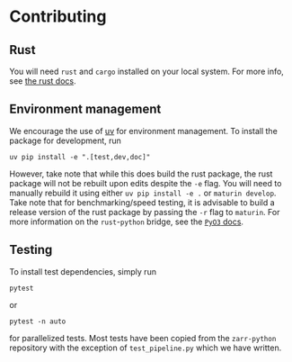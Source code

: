 # Contributing

## Rust

You will need `rust` and `cargo` installed on your local system.  For more info, see [the rust docs](https://doc.rust-lang.org/cargo/getting-started/installation.html).

## Environment management

We encourage the use of [uv](https://docs.astral.sh/uv/) for environment management.  To install the package for development, run

```shell
uv pip install -e ".[test,dev,doc]"
```

However, take note that while this does build the rust package, the rust package will not be rebuilt upon edits despite the `-e` flag.  You will need to manually rebuild it using either `uv pip install -e .` or `maturin develop`.  Take note that for benchmarking/speed testing, it is advisable to build a release version of the rust package by passing the `-r` flag to `maturin`.  For more information on the `rust`-`python` bridge, see the [`PyO3` docs](https://pyo3.rs/v0.22.6/).

## Testing

To install test dependencies, simply run

```shell
pytest
```

or

```shell
pytest -n auto
```

for parallelized tests.  Most tests have been copied from the `zarr-python` repository with the exception of `test_pipeline.py` which we have written.
